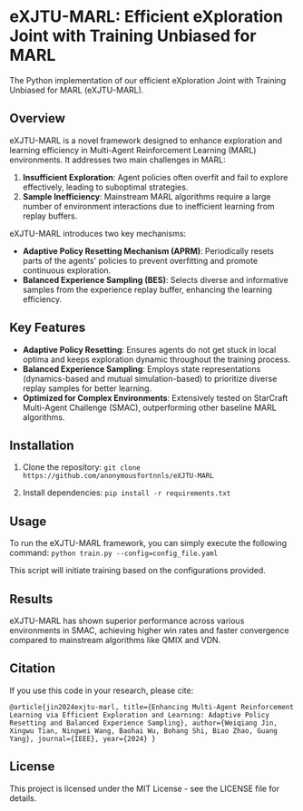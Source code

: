 # eXJTU-MARL: Efficient eXploration Joint with Training Unbiased for MARL
The Python implementation of our efficient eXploration Joint with Training Unbiased for MARL (eXJTU-MARL).

## Overview
eXJTU-MARL is a novel framework designed to enhance exploration and learning efficiency in Multi-Agent Reinforcement Learning (MARL) environments. It addresses two main challenges in MARL:
1. **Insufficient Exploration**: Agent policies often overfit and fail to explore effectively, leading to suboptimal strategies.
2. **Sample Inefficiency**: Mainstream MARL algorithms require a large number of environment interactions due to inefficient learning from replay buffers.

eXJTU-MARL introduces two key mechanisms:
- **Adaptive Policy Resetting Mechanism (APRM)**: Periodically resets parts of the agents' policies to prevent overfitting and promote continuous exploration.
- **Balanced Experience Sampling (BES)**: Selects diverse and informative samples from the experience replay buffer, enhancing the learning efficiency.

## Key Features
- **Adaptive Policy Resetting**: Ensures agents do not get stuck in local optima and keeps exploration dynamic throughout the training process.
- **Balanced Experience Sampling**: Employs state representations (dynamics-based and mutual simulation-based) to prioritize diverse replay samples for better learning.
- **Optimized for Complex Environments**: Extensively tested on StarCraft Multi-Agent Challenge (SMAC), outperforming other baseline MARL algorithms.

## Installation
1. Clone the repository:
```git clone https://github.com/anonymousfortnnls/eXJTU-MARL```

2. Install dependencies:
```pip install -r requirements.txt```


## Usage
To run the eXJTU-MARL framework, you can simply execute the following command:
```python train.py --config=config_file.yaml```

This script will initiate training based on the configurations provided.

## Results
eXJTU-MARL has shown superior performance across various environments in SMAC, achieving higher win rates and faster convergence compared to mainstream algorithms like QMIX and VDN.

## Citation
If you use this code in your research, please cite:

```@article{jin2024exjtu-marl, title={Enhancing Multi-Agent Reinforcement Learning via Efficient Exploration and Learning: Adaptive Policy Resetting and Balanced Experience Sampling}, author={Weiqiang Jin, Xingwu Tian, Ningwei Wang, Baohai Wu, Bohang Shi, Biao Zhao, Guang Yang}, journal={IEEE}, year={2024} }```

## License
This project is licensed under the MIT License - see the LICENSE file for details.
